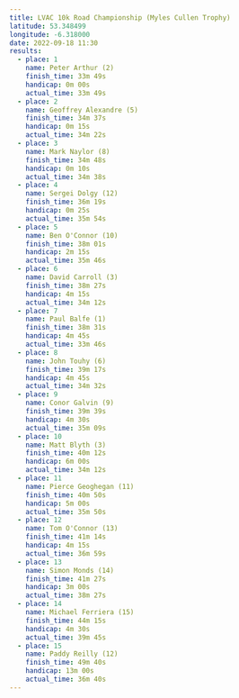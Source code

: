 ```yaml
---
title: LVAC 10k Road Championship (Myles Cullen Trophy)
latitude: 53.348499
longitude: -6.318000
date: 2022-09-18 11:30
results:
  - place: 1
    name: Peter Arthur (2)
    finish_time: 33m 49s
    handicap: 0m 00s
    actual_time: 33m 49s
  - place: 2
    name: Geoffrey Alexandre (5)
    finish_time: 34m 37s
    handicap: 0m 15s
    actual_time: 34m 22s
  - place: 3
    name: Mark Naylor (8)
    finish_time: 34m 48s
    handicap: 0m 10s
    actual_time: 34m 38s
  - place: 4
    name: Sergei Dolgy (12)
    finish_time: 36m 19s
    handicap: 0m 25s
    actual_time: 35m 54s
  - place: 5
    name: Ben O'Connor (10)
    finish_time: 38m 01s
    handicap: 2m 15s
    actual_time: 35m 46s
  - place: 6
    name: David Carroll (3)
    finish_time: 38m 27s
    handicap: 4m 15s
    actual_time: 34m 12s
  - place: 7
    name: Paul Balfe (1)
    finish_time: 38m 31s
    handicap: 4m 45s
    actual_time: 33m 46s
  - place: 8
    name: John Touhy (6)
    finish_time: 39m 17s
    handicap: 4m 45s
    actual_time: 34m 32s
  - place: 9
    name: Conor Galvin (9)
    finish_time: 39m 39s
    handicap: 4m 30s
    actual_time: 35m 09s
  - place: 10
    name: Matt Blyth (3)
    finish_time: 40m 12s
    handicap: 6m 00s
    actual_time: 34m 12s
  - place: 11
    name: Pierce Geoghegan (11)
    finish_time: 40m 50s
    handicap: 5m 00s
    actual_time: 35m 50s
  - place: 12
    name: Tom O'Connor (13)
    finish_time: 41m 14s
    handicap: 4m 15s
    actual_time: 36m 59s
  - place: 13
    name: Simon Monds (14)
    finish_time: 41m 27s
    handicap: 3m 00s
    actual_time: 38m 27s
  - place: 14
    name: Michael Ferriera (15)
    finish_time: 44m 15s
    handicap: 4m 30s
    actual_time: 39m 45s
  - place: 15
    name: Paddy Reilly (12)
    finish_time: 49m 40s
    handicap: 13m 00s
    actual_time: 36m 40s
---
```

